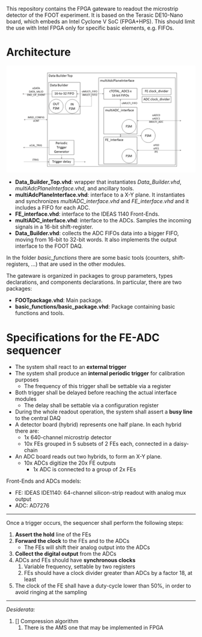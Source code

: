 This repository contains the FPGA gateware to readout the microstrip detector of
the FOOT experiment.
It is based on the Terasic DE10-Nano board, which embeds an Intel Cyclone V
SoC (FPGA+HPS). This should limit the use with Intel FPGA only for specific
basic elements, e.g. FIFOs.

# Architecture
![MSD Block Diagram](./doc/img/msdintf_block_diagram.png)

- **Data_Builder_Top.vhd**: wrapper that instantiates *Data_Builder.vhd*,
*multiAdcPlaneInterface.vhd*, and ancillary tools.
- **multiAdcPlaneInterface.vhd**: interface to a X-Y plane. It instantiates and
synchronizes *multiADC_interface.vhd* and *FE_interface.vhd* and it includes
a FIFO for each ADC.
- **FE_interface.vhd**: interface to the IDEAS 1140 Front-Ends.
- **multiADC_interface.vhd**: interface to the ADCs. Samples the incoming signals in
a 16-bit shift-register.
- **Data_Builder.vhd**: collects the ADC FIFOs data into a bigger FIFO, moving
from 16-bit to 32-bit words. It also implements the output interface to the
FOOT DAQ.

In the folder *basic_functions* there are some basic tools (counters,
shift-registers, ...) that are used in the other modules.

The gateware is organized in packages to group parameters, types declarations,
and components declarations.
In particular, there are two packages:
- **FOOTpackage.vhd**: Main package.
- **basic_functions/basic_package.vhd**: Package containing basic functions and tools.


# Specifications for the FE-ADC sequencer

- The system shall react to an **external trigger**
- The system shall produce an **internal periodic trigger** for calibration
purposes
  - The frequency of this trigger shall be settable via a register
- Both trigger shall be delayed before reaching the actual interface modules
  - The delay shall be settable via a configuration register
- During the whole readout operation, the system shall assert a **busy line**
to the central DAQ
- A detector board (hybrid) represents one half plane. In each hybrid there are:
  - 1x 640-channel microstrip detector
  - 10x FEs grouped in 5 subsets of 2 FEs each, connected in a daisy-chain
- An ADC board reads out two hybrids, to form an X-Y plane.
  - 10x ADCs digitize the 20x FE outputs
	  - 1x ADC is connected to a group of 2x FEs

Front-Ends and ADCs models:
- FE: IDEAS IDE1140: 64-channel silicon-strip readout with analog mux output
- ADC: AD7276

---
Once a trigger occurs, the sequencer shall perform the following steps:

1. **Assert the hold** line of the FEs
2. **Forward the clock** to the FEs and to the ADCs
	- The FEs will shift their analog output into the ADCs
3. **Collect the digital output** from the ADCs
4. ADCs and FEs should have **synchronous clocks**
	1. Variable frequency, settable by two registers
	2. FEs should have a clock divider greater than ADCs by a factor 18, at least
5. The clock of the FE shall have a duty-cycle lower than 50%, in order to avoid ringing at the sampling

---

*Desiderata:*

1.	[] Compression algorithm
	1.	There is the AMS one that may be implemented in FPGA
